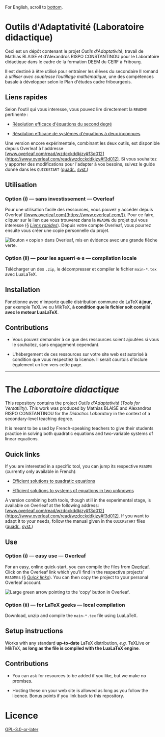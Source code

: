 For English, scroll to [bottom](#the-laboratoire-didactique).

# Outils d'Adaptativité (Laboratoire didactique)

Ceci est un dépôt contenant le projet *Outils d'Adaptativité*, travail de Mathias BLAISE et d'Alexandros RISPO CONSTANTINOU pour le Laboratoire didactique dans le cadre de la formation DEEM du CERF à Fribourg.

Il est destiné à être utilisé pour entraîner les élèves du secondaire II romand à *utiliser avec souplesse l’outillage mathématique*, une des compétences basale à développer selon le Plan d'études cadre fribourgeois.

## Liens rapides

Selon l'outil qui vous interesse, vous pouvez lire directement la `README` pertinente :

- [Résolution efficace d'équations du second degré](./equations-quadratiques/README.md)

- [Résolution efficace de systèmes d'équations à deux inconnues](./equations-systeme/README.md) 

Une version encore expérimentale, combinant les deux outils, est disponible depuis Overleaf à l'addresse [www.overleaf.com/read/wzdcckddkjzy#f3d012](https://www.overleaf.com/read/wzdcckddkjzy#f3d012). Si vous souhaitez y apporter des modifications pour l'adapter à vos besoins, suivez le guide donné dans les `QUICKSTART` ([quadr.](./equations-quadratiques/QUICKSTART.md), [syst.](./equations-systeme/QUICKSTART.md))

## Utilisation

### Option (i) — sans investissement — Overleaf

Pour une utilisation facile des ressources, vous pouvez y accéder depuis Overleaf ([www.overleaf.com](https://www.overleaf.com/)).  Pour ce faire, cliquer sur le lien que vous trouverez dans la `README` du projet qui vous interesse (§ [*Liens rapides*](#liens-rapides)). Depuis votre compte Overleaf, vous pourrez ensuite vous créer une copie personnelle du projet.

![Bouton « copie » dans Overleaf, mis en évidence avec une grande flèche verte.](./images/copier-d-overleaf-oq.png)

### Option (ii) — pour les aguerri·e·s — compilation locale

Télécharger un des `.zip`, le décompresser et compiler le fichier `main-*.tex` avec LuaLaTeX.

## Installation

Fonctionne avec n'importe quelle distribution commune de LaTeX **à jour**, par exemple TeXLive ou MikTeX, **à condition que le fichier soit compilé avec le moteur LuaLaTeX**.

## Contributions

- Vous pouvez demander à ce que des ressources soient ajoutées si vous le souhaitez, sans engagement cependant.

- L'hébergement de ces ressources sur votre site web est autorisé à condition que vous respectiez la licence.  Il serait courtois d'inclure également un lien vers cette page.

***

# The *Laboratoire didactique*

This repository contains the project *Outils d'Adaptativité* (*Tools for Versatility*).  This work was produced by Mathias BLAISE and Alexandros RISPO CONSTANTINOU for the *Didactics Laboratory* in the context of a secondary-level teaching degree.

It is meant to be used by French-speaking teachers to give their students practice in solving both quadratic equations and two-variable systems of linear equations.

## Quick links

If you are interested in a specific tool, you can jump its respective `README` (currently only available in French):

- [Efficient solutions to quadratic equations](./equations-quadratiques/README.md)

- [Efficient solutions to systems of equations in two unknowns](./equations-systeme/README.md)

A version combining both tools, though still in the experimental stage, is available on Overleaf at the following address: [www.overleaf.com/read/wzdcckddkjzy#f3d012](https://www.overleaf.com/read/wzdcckddkjzy#f3d012). If you want to adapt it to your needs, follow the manual given in the `QUICKSTART` files ([quadr.](./equations-quadratiques/QUICKSTART.md), [syst.](./equations-systeme/QUICKSTART.md))

## Use

### Option (i) — easy use — Overleaf

For an easy, online quick-start, you can compile the files from [Overleaf](https://www.overleaf.com/).  Click on the Overleaf link which you'll find in the respective projects' `README`s (§ [*Quick links*](#quick-links)). You can then copy the project to your personal Overleaf account.

![Large green arrow pointing to the ‘copy’ button in Overleaf.](./images/copier-d-overleaf-oq.png)

### Option (ii) — for LaTeX geeks — local compilation

Download, unzip and compile the `main-*.tex` file using LuaLaTeX.

## Setup instructions

Works with any standard **up-to-date** LaTeX distribution, *e.g.* TeXLive or MikTeX, **as long as the file is compiled with the LuaLaTeX engine**.

## Contributions

- You can ask for resources to be added if you like, but we make no promises.

- Hosting these on your web site is allowed as long as you follow the licence. Bonus points if you link back to this repository.


# Licence

[GPL-3.0-or-later](https://www.gnu.org/licenses/gpl-3.0.html)
